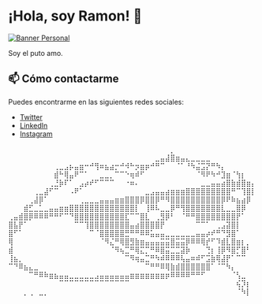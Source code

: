# ¡Hola, soy Ramon! 👋

[![Banner Personal](https://i.imgur.com/Iz8L0TJ.png)](https://github.com/Rmaon)

Soy el puto amo.

## 📫 Cómo contactarme

Puedes encontrarme en las siguientes redes sociales:

- [Twitter](https://twitter.com/GooGGLEbeats)
- [LinkedIn](https://www.linkedin.com/in/ram%C3%B3n-caminero-arroyo-75a313254/)
- [Instagram](https://www.instagram.com/rmn666_)


⠀⠀⠀⠀⠀⠀⠀⠀⠀⠀⠀⠀⠀⠀⠀⠀⠀⠀⠀⠀⠀⠀⠀⠀⠀⠀⠀⠀⠀⠀⠀⠀⡀⠀⠀⠀⠀⠀⠀⠀⠀⠀⠀⠀⠀⠀⠀⠀⠀
⠀⠀⠀⠀⠀⠀⠀⠀⠀⠀⠀⠀⠀⠀⠀⠀⠀⠀⠀⠀⠀⠀⠀⠀⠀⠀⠀⠀⠀⣀⣤⣼⣿⣶⣤⣄⣀⣀⣀⣀⠀⠀⠀⠀⠀⠀⠀⠀⠀
⠀⠀⠀⠀⠀⠀⠀⠀⠀⢀⣀⣠⡦⣤⣶⠒⠚⢻⠶⣦⣴⡒⠚⠺⠓⡲⣶⡶⠚⠛⠉⠀⠀⠈⠁⠘⠳⣬⣩⡝⠛⠳⡄⠀⠀⠀⠀⠀⠀
⠀⠀⠀⠀⠀⠀⠀⠀⠀⣾⠓⢿⣤⠟⠉⠁⠀⠀⣀⣀⡀⠉⠉⠑⢶⠾⠋⠀⠀⠀⠀⠀⠀⠀⠀⠀⠀⠈⠻⠟⠳⠚⣹⣶⠈⢳⡆⠀⠀
⠀⠀⠀⠀⠀⠀⠀⠀⢀⣘⡷⠏⠁⠀⣠⡴⠞⠋⠉⠉⠉⠀⠀⠐⠶⠄⠀⠀⠀⠀⠀⠀⠀⠀⠀⠀⠀⠀⣀⣀⣤⣤⣴⣿⣷⣾⣿⣶⡄
⠀⠀⠀⠀⠀⢀⣀⣼⠋⠉⠀⠀⠠⠟⠁⠀⠀⠀⠀⠀⠀⠀⠀⠀⠀⠀⠀⣀⣠⣤⣤⣴⣶⣶⣶⣿⣿⣿⣿⣿⣿⣿⣿⣿⠛⠉⢹⣿⡇
⠀⠀⠀⠀⢀⣼⡿⠁⠀⠀⠀⠀⠀⠀⢀⣀⣀⣀⣤⣤⣤⣶⣶⣿⣿⣿⡿⣿⣿⡿⠛⠻⣿⣿⣿⣿⣿⣿⣿⣿⣿⣿⡿⠟⠷⣦⣴⡿⠀
⠀⠀⠀⣾⣋⣀⣁⣀⣤⣤⣶⣶⣿⣿⣿⣿⣿⣿⣿⣿⣿⣿⣿⣿⣿⡇⠀⢸⠿⠧⣀⣀⡿⠛⢻⣿⣿⣿⣿⣿⣿⣿⣇⣀⣀⣿⡿⠀⠀
⢀⣤⣾⣿⡿⠿⠿⠿⠛⠛⠋⠉⠙⣿⣿⣿⣿⣿⣿⣿⣿⣿⣿⣏⠉⠉⣿⣇⠀⢀⣻⡿⠃⠀⠈⠛⠛⣿⣿⣿⣿⣿⣿⣿⣿⡟⠁⠀⠀
⣿⣧⡟⠁⠀⠀⠀⠀⠀⠀⠀⠀⠀⠉⠉⢹⣿⣿⣿⣿⣿⣿⣿⣿⣤⣴⣿⣿⣿⣿⡟⠀⠀⠀⠀⠀⠀⠉⠉⠁⠀⢀⣠⣽⣿⡇⠀⠀⠀
⣿⠋⠁⠀⠀⠀⠀⠀⠀⠀⠀⠀⠀⠀⠀⠀⠉⠈⣿⣿⣿⣿⣿⣛⠛⠛⠿⠿⣥⣤⣤⣀⣀⣀⣀⣀⣀⣤⣤⡴⠞⠛⠙⣻⣿⠁⠀⠀⠀
⢿⠀⠀⠀⠀⠀⠀⠀⠀⠀⠀⠀⠀⠀⠀⠀⠀⠀⠈⠻⣌⠛⢿⣿⣻⣷⣶⣤⣤⣤⣭⣭⣿⣭⣭⡿⠿⠿⢿⡞⠋⠹⣾⣇⣿⣶⡆⡀⠀
⣾⠀⠀⠀⠀⠀⠀⠀⠀⠀⠀⠀⠀⠀⠀⠀⠀⠀⠀⠀⠈⠻⢦⣉⠛⢿⣍⡉⠛⠿⣿⣭⣉⣉⣽⡷⠀⠀⠀⢙⡆⢸⡿⠻⣿⡋⣿⠃⠀
⢸⣦⡀⠀⠀⠀⠀⠀⠀⠀⠀⠀⠀⠀⠀⠀⠀⠀⠀⠀⠀⠀⠀⠉⠻⢶⣤⣉⠛⠳⠾⠿⠿⠿⢧⣤⠶⠾⠋⣩⣷⢿⣼⡟⠁⠉⠉⠀⠀
⠉⠙⠿⣦⣄⣀⠀⠀⠀⠀⠀⠀⠀⠀⠀⠀⠀⠀⠀⠀⠀⠀⠀⠀⠀⠀⠀⠉⠛⠛⠿⢿⣷⣾⣿⣿⣿⣿⣿⣿⠁⠈⠉⠳⡄⠀⠀⠀⠀
⠀⠀⠀⠀⠉⠛⠿⠷⣶⣦⣤⣤⣀⣀⣀⣀⣀⣠⣤⣤⣤⣤⣤⣤⣶⣶⣶⣶⣶⣶⣶⡶⠿⠿⠿⠿⠛⠛⠋⠀⠀⠀⠀⠀⠈⢣⣀⠀⠀
⠀⠀⠀⠀⠀⠀⠀⠀⠀⠀⠉⠉⠉⠉⠉⠉⠉⠉⠉⠉⠉⠉⠉⠉⠀⠀⠀⠀⠀⠀⠀⠀⠀⠀⠀⠀⠀⠀⠀⠀⠀⠀⠀⠀⠀⢮⡹⡆⠀
⠀⠀⠀⡀⢀⠀⣀⡀⠀⠀⠀⠀⠀⠀⠀⠀⠀⠀⠀⠀⠀⠀⠀⠀⠀⠀⠀⠀⠀⠀⠀⠀⠀⠀⠀⠀⠀⠀⠀⠀⠀⠀⠀⠀⠀⠈⠳⡇⠀
